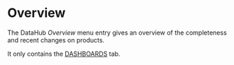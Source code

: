 # Overview

The DataHub *Overview* menu entry gives an overview of the completeness and recent changes on products.

It only contains the [DASHBOARDS](./01a_Dashboards.md) tab.
